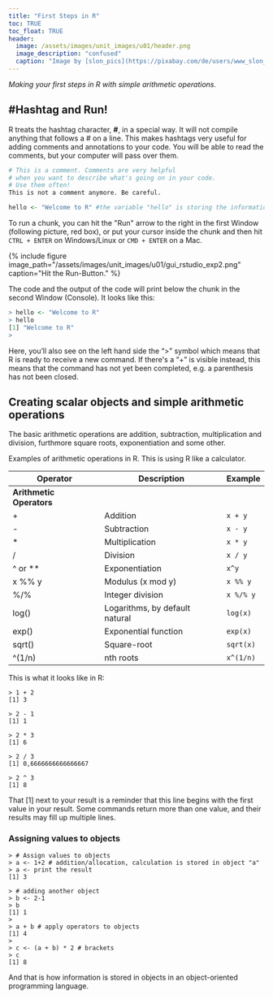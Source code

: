 ```yaml
---
title: "First Steps in R"
toc: TRUE
toc_float: TRUE
header:
  image: /assets/images/unit_images/u01/header.png
  image_description: "confused"
  caption: "Image by [slon_pics](https://pixabay.com/de/users/www_slon_pics-5203613/?utm_source=link-attribution&amp;utm_medium=referral&amp;utm_campaign=image&amp;utm_content=2261021) [from pixabay](https://pixabay.com/de/?utm_source=link-attribution&amp;utm_medium=referral&amp;utm_campaign=image&amp;utm_content=2261021)"
---
```

*Making your first steps in R with simple arithmetic operations.*

<!--more-->

## #Hashtag and Run!

R treats the hashtag character, **#**, in a special way. It will not compile anything that follows a # on a line. This makes hashtags very useful for adding comments and annotations to your code. You will be able to read the comments, but your computer will pass over them.

```r
# This is a comment. Comments are very helpful
# when you want to describe what's going on in your code.
# Use them often!
This is not a comment anymore. Be careful.

hello <- "Welcome to R" #the variable "hello" is storing the information "Welcome to R"
```

To run a chunk, you can hit the "Run" arrow to the right in the first Window (following picture, red box), or put your cursor inside the chunk and then hit `CTRL + ENTER` on Windows/Linux or `CMD + ENTER` on a Mac.

{% include figure image_path="/assets/images/unit_images/u01/gui_rstudio_exp2.png" caption="Hit the Run-Button." %}

The code and the output of the code will print below the chunk in the second Window (Console).
It looks like this:
```r
> hello <- "Welcome to R"
> hello
[1] "Welcome to R"
>
```
Here, you’ll also see on the left hand side the “>” symbol which means that R is ready to receive a new command. If there's a “+” is visible instead, this means that the command has not yet been completed, e.g. a parenthesis has not been closed.

## Creating scalar objects and simple arithmetic operations

The basic arithmetic operations are addition, subtraction, multiplication and division, furthmore square roots, exponentiation and some other.

Examples of arithmetic operations in R. This is using R like a calculator.


| Operator  | Description                          | Example   |
|-----------|--------------------------------------|-----------|
| **Arithmetic Operators** ||
| +         | Addition                             | `x + y` |
| -         | Subtraction                          | `x - y` |
| *         | Multiplication                       | `x * y` |
| /         | Division                             | `x / y` |
| ^ or **   | Exponentiation                       |  `x^y`  |
| x %% y    | Modulus (x mod y)                    | `x %% y` |
| %/%       | Integer division                     | `x %/% y`|
| log()     | Logarithms, by default natural       | `log(x)` |
| exp()     | Exponential function                 | `exp(x)` |
| sqrt()    | Square-root                          | `sqrt(x)`|
| ^(1/n)    | nth roots                            | `x^(1/n)`|

This is what it looks like in R:

```
> 1 + 2
[1] 3
```
```
> 2 - 1
[1] 1
```
```
> 2 * 3
[1] 6
```
```
> 2 / 3
[1] 0,6666666666666667‬
```
```
> 2 ^ 3
[1] 8
```

That [1] next to your result is a reminder that this line begins with the first value in your result. Some commands return more than one value, and their results may fill up multiple lines.



### Assigning values to objects
```
> # Assign values to objects
> a <- 1+2 # addition/allocation, calculation is stored in object "a"
> a <- print the result
[1] 3
```

```
> # adding another object
> b <- 2-1
> b
[1] 1
>
> a + b # apply operators to objects
[1] 4
>
> c <- (a + b) * 2 # brackets
> c
[1] 8
```
And that is how information is stored in objects in an object-oriented programming language.
